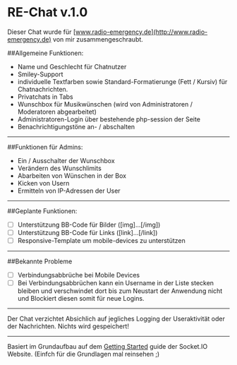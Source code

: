 # RE-Chat v.1.0 

Dieser Chat wurde für [www.radio-emergency.de](http://www.radio-emergency.de) von mir zusammengeschraubt.

##Allgemeine Funktionen:
  - Name und Geschlecht für Chatnutzer
  - Smiley-Support
  - individuelle Textfarben sowie Standard-Formatierunge (Fett / Kursiv) für Chatnachrichten.
  - Privatchats in Tabs
  - Wunschbox für Musikwünschen (wird von Administratoren / Moderatoren abgearbeitet)
  - Administratoren-Login über bestehende php-session der Seite
  - Benachrichtigungstöne an- / abschalten
  
-------------------------------

##Funktionen für Admins:
  - Ein / Ausschalter der Wunschbox
  - Verändern des Wunschlimits
  - Abarbeiten von Wünschen in der Box
  - Kicken von Usern
  - Ermitteln von IP-Adressen der User

-------------------------------


##Geplante Funktionen:
  - [ ] Unterstützung BB-Code für Bilder ([img]...[/img])
  - [ ] Unterstützung BB-Code für Links ([link]...[/link])
  - [ ] Responsive-Template um mobile-devices zu unterstützen

-------------------------------


##Bekannte Probleme
  - [ ] Verbindungsabbrüche bei Mobile Devices
  - [ ] Bei Verbindungsabbrüchen kann ein Username in der Liste stecken bleiben und verschwindet dort bis zum Neustart der Anwendung nicht und Blockiert diesen somit für neue Logins.

-------------------------------
 
 

Der Chat verzichtet Absichlich auf jegliches Logging der Useraktivität oder der Nachrichten.
Nichts wird gespeichert!

-------------------------------

Basiert im Grundaufbau auf dem [Getting Started](http://socket.io/get-started/chat/) guide 
der Socket.IO Website. (Einfch für die Grundlagen mal reinsehen ;) 


